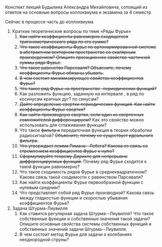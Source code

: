 Конспект лекций Будылина Александра Михайловича, сотоящий из ответов на основные вопросы коллоквиума и экзамена за 4 семестр

Сейчас в процессе часть до коллоквиума
1. Краткие теоретические вопросы по теме «Ряды Фурье»
	1. ~~Как найти коэффициенты равномерно сходящегося тригонометрического ряда по его сумме?~~
	2. ~~Что такое коэффициенты Фурье по ортонормированной системе в абстрактном векторном пространстве со скалярным произведением? Опишите проекционное свойство частичной суммы ряда Фурье.~~
	3. ~~Что такое равенство Парсеваля? Объясните, почему коэффициенты Фурье обязаны убывать.~~
	4. ~~В чем состоит минимизирующее свойство коэффициентов Фурье?~~
	5. ~~Что такое ряд Фурье на пространстве -периодических функций?~~
	6. Как разложить функцию, заданную на интервале , в ряд по косинусам кратных дуг? по синусам?
	7. ~~Дайте определение свертки периодических функций. Как найти коэффициенты Фурье свертки?~~
	8. ~~Как найти производную свертки, если один из сверточных сомножителей дифференцируем?~~ Как это свойство можно использовать для сглаживания функции?
	9. Что такое ~~фильтр и~~ передаточная функция в теории обработки радиосигналов? ~~Объясните, почему не существует идеального фильтра.~~
	10. ~~Что утверждает лемма Римана--Лебега? Какова ее связь со стремлением коэффициентов Фурье к нулю?~~
	11. ~~Сформулируйте теорему Дирихле для непрерывно дифференцируемых функций.~~ Почему ряд Фурье сходится к такой функции равномерно?
	12. Что такое сходимость рядов Фурье в среднеквадратичном? Какова связь такой сходимости с равенством Парсеваля?
	13. Как найти коэффициенты Фурье первообразной функции с нулевым средним?
	14. Что представляет собой ряд Фурье производной? Какова связь между гладкостью функции и скоростью убывания коэффициентов Фурье?
2. Задача Штурма-Лиувилля
	1. Как ставится регулярная задача Штурма--Лиувилля? Что такое собственные функции и собственные значения такой задачи? Опишите основные свойства системы собственных функций и собственных значений задачи Штурма--Лиувилля.
	2. В чем состоит метод Фурье для задачи о колебаниях неоднородной струны?
